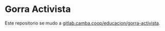 # Gorra Activista

Este repositorio se mudo a [gitlab.camba.coop/educacion/gorra-activista](https://gitlab.camba.coop/educacion/gorra-activista).
